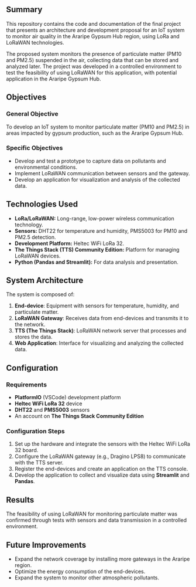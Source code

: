 

## Summary

This repository contains the code and documentation of the final project that presents an architecture and development proposal for an IoT system to monitor air quality in the Araripe Gypsum Hub region, using LoRa and LoRaWAN technologies.

The proposed system monitors the presence of particulate matter (PM10 and PM2.5) suspended in the air, collecting data that can be stored and analyzed later. The project was developed in a controlled environment to test the feasibility of using LoRaWAN for this application, with potential application in the Araripe Gypsum Hub.

## Objectives

### General Objective
To develop an IoT system to monitor particulate matter (PM10 and PM2.5) in areas impacted by gypsum production, such as the Araripe Gypsum Hub.

### Specific Objectives
- Develop and test a prototype to capture data on pollutants and environmental conditions.
- Implement LoRaWAN communication between sensors and the gateway.
- Develop an application for visualization and analysis of the collected data.

## Technologies Used

- **LoRa/LoRaWAN:** Long-range, low-power wireless communication technology.
- **Sensors:** DHT22 for temperature and humidity, PMS5003 for PM10 and PM2.5 detection.
- **Development Platform:** Heltec WiFi LoRa 32.
- **The Things Stack (TTS) Community Edition:** Platform for managing LoRaWAN devices.
- **Python (Pandas and Streamlit):** For data analysis and presentation.

## System Architecture

The system is composed of:
1. **End-device**: Equipment with sensors for temperature, humidity, and particulate matter.
2. **LoRaWAN Gateway**: Receives data from end-devices and transmits it to the network.
3. **TTS (The Things Stack)**: LoRaWAN network server that processes and stores the data.
4. **Web Application**: Interface for visualizing and analyzing the collected data.

## Configuration

### Requirements

- **PlatformIO** (VSCode) development platform
- **Heltec WiFi LoRa 32** device
- **DHT22** and **PMS5003** sensors
- An account on **The Things Stack Community Edition**

### Configuration Steps

1. Set up the hardware and integrate the sensors with the Heltec WiFi LoRa 32 board.
2. Configure the LoRaWAN gateway (e.g., Dragino LPS8) to communicate with the TTS server.
3. Register the end-devices and create an application on the TTS console.
4. Develop the application to collect and visualize data using **Streamlit** and **Pandas**.

## Results

The feasibility of using LoRaWAN for monitoring particulate matter was confirmed through tests with sensors and data transmission in a controlled environment.

## Future Improvements

- Expand the network coverage by installing more gateways in the Araripe region.
- Optimize the energy consumption of the end-devices.
- Expand the system to monitor other atmospheric pollutants.
